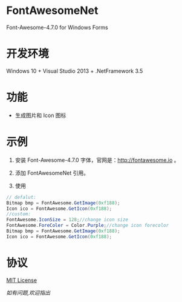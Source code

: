 # FontAwesomeNet
Font-Awesome-4.7.0 for Windows Forms

# 开发环境

Windows 10 + Visual Studio 2013 + .NetFramework 3.5

# 功能

* 生成图片和 Icon 图标

# 示例

1. 安装 Font-Awesome-4.7.0 字体，官网是：http://fontawesome.io 。

2. 添加 FontAwesomeNet 引用。

3. 使用

``` cs
// defalut:
Bitmap bmp = FontAwesome.GetImage(0xf188);
Icon ico = FontAwesome.GetIcon(0xf188);
//custom:
FontAwesome.IconSize = 128;//change icon size
FontAwesome.ForeColer = Color.Purple;//change icon forecolor
Bitmap bmp = FontAwesome.GetImage(0xf188);
Icon ico = FontAwesome.GetIcon(0xf188);
```

# 协议

[MIT License](https://github.com/xeayxu/FontAwesome/blob/master/LICENSE)

*如有问题,欢迎指出*
